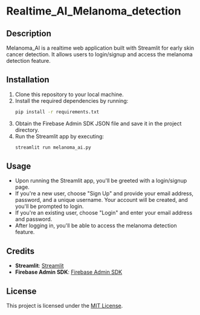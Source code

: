# Realtime_AI_Melanoma_detection

## Description
Melanoma_AI is a realtime web application built with Streamlit for early skin cancer detection. It allows users to login/signup and access the melanoma detection feature.

## Installation
1. Clone this repository to your local machine.
2. Install the required dependencies by running:
   ```bash
   pip install -r requirements.txt
   ```
3. Obtain the Firebase Admin SDK JSON file and save it in the project directory.
4. Run the Streamlit app by executing:
   ```bash
   streamlit run melanoma_ai.py
   ```

## Usage
- Upon running the Streamlit app, you'll be greeted with a login/signup page.
- If you're a new user, choose "Sign Up" and provide your email address, password, and a unique username. Your account will be created, and you'll be prompted to login.
- If you're an existing user, choose "Login" and enter your email address and password.
- After logging in, you'll be able to access the melanoma detection feature.

## Credits
- **Streamlit**: [Streamlit](https://streamlit.io/)
- **Firebase Admin SDK**: [Firebase Admin SDK](https://firebase.google.com/docs/admin/setup)
  
## License
This project is licensed under the [MIT License](LICENSE).